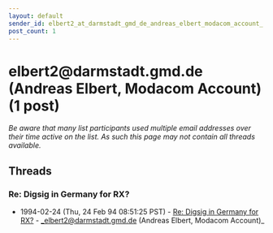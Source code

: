 ```yaml
---
layout: default
sender_id: elbert2_at_darmstadt_gmd_de_andreas_elbert_modacom_account_
post_count: 1
---
```


# elbert2<span>@</span>darmstadt.gmd.de (Andreas Elbert, Modacom Account) (1 post)

_Be aware that many list participants used multiple email addresses over their time active on the list. As such this page may not contain all threads available._

## Threads

### Re: Digsig in Germany for RX?
+ 1994-02-24 (Thu, 24 Feb 94 08:51:25 PST) - [Re: Digsig in Germany for RX?](/archive/1994/02/1fbbda48c8d8caf079b5a0cf9ae62784ead6c7710e2a244227edf5466ede6e35) - _elbert2@darmstadt.gmd.de (Andreas Elbert, Modacom Account)_

